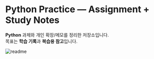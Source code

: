 # Python Practice — Assignment + Study Notes

**Python** 과제와 개인 확장/메모를 정리한 저장소입니다.  
목표는 **학습 기록**과 **복습용 참고**입니다.

![readme](https://media4.giphy.com/media/v1.Y2lkPTc5MGI3NjExYmQ5ZTBqaHY0bXJ3bnh0MmM2OWR0Y3F4OXd4YTVkN3l6aDJlaXhrdSZlcD12MV9pbnRlcm5hbF9naWZfYnlfaWQmY3Q9Zw/JIX9t2j0ZTN9S/giphy.gif)


